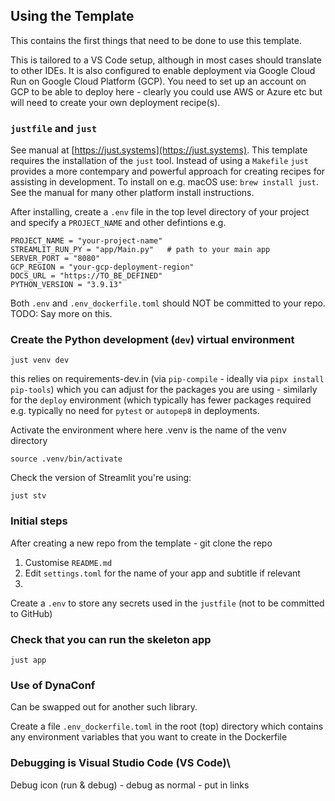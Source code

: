 ## Using the Template

This contains the first things that need to be done to use this template.

This is tailored to a VS Code setup, although in most cases should translate to other IDEs. It is also configured to enable deployment via Google Cloud Run on Google Cloud Platform (GCP). You need to set up an account on GCP to be able to deploy here - clearly you could use AWS or Azure etc but will need to create your own deployment recipe(s).

### `justfile` and `just`

See manual at [https://just.systems](https://just.systems). This template requires the installation of the `just` tool. Instead of using a `Makefile`
`just` provides a more contempary and powerful approach for creating recipes for assisting in development. To install on e.g. macOS use:
`brew install just`. See the manual for many other platform install instructions.

After installing, create a `.env` file in the top level directory of your project and specify a `PROJECT_NAME` and other defintions e.g.

```
PROJECT_NAME = "your-project-name"
STREAMLIT_RUN_PY = "app/Main.py"   # path to your main app
SERVER_PORT = "8080"
GCP_REGION = "your-gcp-deployment-region"
DOCS_URL = "https://TO_BE_DEFINED"
PYTHON_VERSION = "3.9.13"
```

Both `.env` and `.env_dockerfile.toml` should NOT be committed to your repo. TODO: Say more on this.

### Create the Python development (`dev`) virtual environment

`just venv dev`

this relies on requirements-dev.in (via `pip-compile` - ideally via `pipx install pip-tools`) which you can adjust for the packages you are using - similarly for the `deploy` environment (which typically has fewer packages required e.g. typically no need for `pytest` or `autopep8` in deployments.

Activate the environment where here .venv is the name of the venv directory

`source .venv/bin/activate`

Check the version of Streamlit you're using:

`just stv`


### Initial steps

After creating a new repo from the template - git clone the repo

1. Customise `README.md`
2. Edit `settings.toml` for the name of your app and subtitle if relevant
3. 



Create a `.env` to store any secrets used in the `justfile` (not to be committed to GitHub)

### Check that you can run the skeleton app

`just app`

### Use of DynaConf

Can be swapped out for another such library.

Create a file `.env_dockerfile.toml` in the root (top) directory which contains any environment variables that you want to create in the Dockerfile

### Debugging is Visual Studio Code (VS Code)\

Debug icon (run &  debug) - debug as normal - put in links
